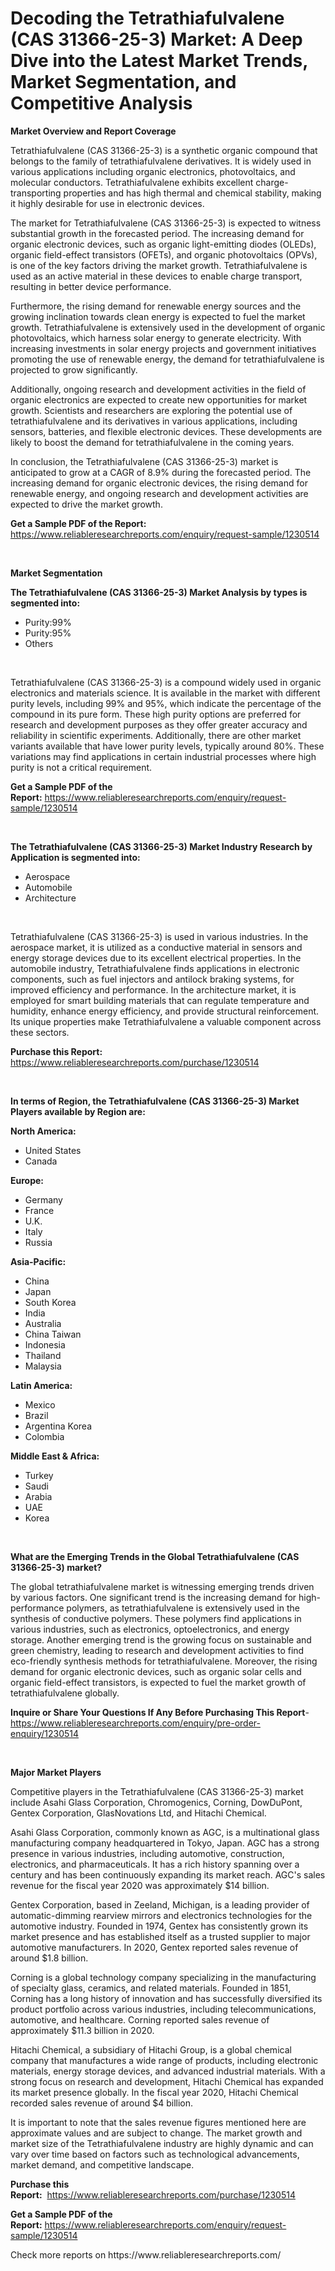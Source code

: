 <p><h1>Decoding the Tetrathiafulvalene (CAS 31366-25-3) Market: A Deep Dive into the Latest Market Trends, Market Segmentation, and Competitive Analysis</h1></p><p><strong>Market Overview and Report Coverage</strong></p>
<p><p>Tetrathiafulvalene (CAS 31366-25-3) is a synthetic organic compound that belongs to the family of tetrathiafulvalene derivatives. It is widely used in various applications including organic electronics, photovoltaics, and molecular conductors. Tetrathiafulvalene exhibits excellent charge-transporting properties and has high thermal and chemical stability, making it highly desirable for use in electronic devices.</p><p>The market for Tetrathiafulvalene (CAS 31366-25-3) is expected to witness substantial growth in the forecasted period. The increasing demand for organic electronic devices, such as organic light-emitting diodes (OLEDs), organic field-effect transistors (OFETs), and organic photovoltaics (OPVs), is one of the key factors driving the market growth. Tetrathiafulvalene is used as an active material in these devices to enable charge transport, resulting in better device performance.</p><p>Furthermore, the rising demand for renewable energy sources and the growing inclination towards clean energy is expected to fuel the market growth. Tetrathiafulvalene is extensively used in the development of organic photovoltaics, which harness solar energy to generate electricity. With increasing investments in solar energy projects and government initiatives promoting the use of renewable energy, the demand for tetrathiafulvalene is projected to grow significantly.</p><p>Additionally, ongoing research and development activities in the field of organic electronics are expected to create new opportunities for market growth. Scientists and researchers are exploring the potential use of tetrathiafulvalene and its derivatives in various applications, including sensors, batteries, and flexible electronic devices. These developments are likely to boost the demand for tetrathiafulvalene in the coming years.</p><p>In conclusion, the Tetrathiafulvalene (CAS 31366-25-3) market is anticipated to grow at a CAGR of 8.9% during the forecasted period. The increasing demand for organic electronic devices, the rising demand for renewable energy, and ongoing research and development activities are expected to drive the market growth.</p></p>
<p><strong>Get a Sample PDF of the Report:</strong> <a href="https://www.reliableresearchreports.com/enquiry/request-sample/1230514">https://www.reliableresearchreports.com/enquiry/request-sample/1230514</a></p>
<p>&nbsp;</p>
<p><strong>Market Segmentation</strong></p>
<p><strong>The Tetrathiafulvalene (CAS 31366-25-3) Market Analysis by types is segmented into:</strong></p>
<p><ul><li>Purity:99%</li><li>Purity:95%</li><li>Others</li></ul></p>
<p>&nbsp;</p>
<p><p>Tetrathiafulvalene (CAS 31366-25-3) is a compound widely used in organic electronics and materials science. It is available in the market with different purity levels, including 99% and 95%, which indicate the percentage of the compound in its pure form. These high purity options are preferred for research and development purposes as they offer greater accuracy and reliability in scientific experiments. Additionally, there are other market variants available that have lower purity levels, typically around 80%. These variations may find applications in certain industrial processes where high purity is not a critical requirement.</p></p>
<p><strong>Get a Sample PDF of the Report:</strong>&nbsp;<a href="https://www.reliableresearchreports.com/enquiry/request-sample/1230514">https://www.reliableresearchreports.com/enquiry/request-sample/1230514</a></p>
<p>&nbsp;</p>
<p><strong>The Tetrathiafulvalene (CAS 31366-25-3) Market Industry Research by Application is segmented into:</strong></p>
<p><ul><li>Aerospace</li><li>Automobile</li><li>Architecture</li></ul></p>
<p>&nbsp;</p>
<p><p>Tetrathiafulvalene (CAS 31366-25-3) is used in various industries. In the aerospace market, it is utilized as a conductive material in sensors and energy storage devices due to its excellent electrical properties. In the automobile industry, Tetrathiafulvalene finds applications in electronic components, such as fuel injectors and antilock braking systems, for improved efficiency and performance. In the architecture market, it is employed for smart building materials that can regulate temperature and humidity, enhance energy efficiency, and provide structural reinforcement. Its unique properties make Tetrathiafulvalene a valuable component across these sectors.</p></p>
<p><strong>Purchase this Report:</strong>&nbsp; <a href="https://www.reliableresearchreports.com/purchase/1230514">https://www.reliableresearchreports.com/purchase/1230514</a></p>
<p>&nbsp;</p>
<p><strong>In terms of Region, the Tetrathiafulvalene (CAS 31366-25-3) Market Players available by Region are:</strong></p>
<p>
    <p> <strong> North America: </strong>
        <ul>
            <li>United States</li>
            <li>Canada</li>
        </ul>
        </p> 
    <p> <strong> Europe: </strong>
        <ul>
            <li>Germany</li>
            <li>France</li>
            <li>U.K.</li>
            <li>Italy</li>
            <li>Russia</li>
        </ul>
        </p> 
    <p> <strong> Asia-Pacific: </strong>
        <ul>
            <li>China</li>
            <li>Japan</li>
            <li>South Korea</li>
            <li>India</li>
            <li>Australia</li>
            <li>China Taiwan</li>
            <li>Indonesia</li>
            <li>Thailand</li>
            <li>Malaysia</li>
        </ul>
        </p> 
    <p> <strong> Latin America: </strong>
        <ul>
            <li>Mexico</li>
            <li>Brazil</li>
            <li>Argentina Korea</li>
            <li>Colombia</li>
        </ul>
        </p> 
    <p> <strong> Middle East & Africa: </strong>
        <ul>
            <li>Turkey</li>
            <li>Saudi</li>
            <li>Arabia</li>
            <li>UAE</li>
            <li>Korea</li>
        </ul>
    </p>
    </p>
<p>&nbsp;</p>
<p><strong>What are the Emerging Trends in the Global Tetrathiafulvalene (CAS 31366-25-3) market?</strong></p>
<p><p>The global tetrathiafulvalene market is witnessing emerging trends driven by various factors. One significant trend is the increasing demand for high-performance polymers, as tetrathiafulvalene is extensively used in the synthesis of conductive polymers. These polymers find applications in various industries, such as electronics, optoelectronics, and energy storage. Another emerging trend is the growing focus on sustainable and green chemistry, leading to research and development activities to find eco-friendly synthesis methods for tetrathiafulvalene. Moreover, the rising demand for organic electronic devices, such as organic solar cells and organic field-effect transistors, is expected to fuel the market growth of tetrathiafulvalene globally.</p></p>
<p><strong>Inquire or Share Your Questions If Any Before Purchasing This Report</strong>- <a href="https://www.reliableresearchreports.com/enquiry/pre-order-enquiry/1230514">https://www.reliableresearchreports.com/enquiry/pre-order-enquiry/1230514</a></p>
<p>&nbsp;</p>
<p><strong>Major Market Players</strong></p>
<p><p>Competitive players in the Tetrathiafulvalene (CAS 31366-25-3) market include Asahi Glass Corporation, Chromogenics, Corning, DowDuPont, Gentex Corporation, GlasNovations Ltd, and Hitachi Chemical. </p><p>Asahi Glass Corporation, commonly known as AGC, is a multinational glass manufacturing company headquartered in Tokyo, Japan. AGC has a strong presence in various industries, including automotive, construction, electronics, and pharmaceuticals. It has a rich history spanning over a century and has been continuously expanding its market reach. AGC's sales revenue for the fiscal year 2020 was approximately $14 billion.</p><p>Gentex Corporation, based in Zeeland, Michigan, is a leading provider of automatic-dimming rearview mirrors and electronics technologies for the automotive industry. Founded in 1974, Gentex has consistently grown its market presence and has established itself as a trusted supplier to major automotive manufacturers. In 2020, Gentex reported sales revenue of around $1.8 billion.</p><p>Corning is a global technology company specializing in the manufacturing of specialty glass, ceramics, and related materials. Founded in 1851, Corning has a long history of innovation and has successfully diversified its product portfolio across various industries, including telecommunications, automotive, and healthcare. Corning reported sales revenue of approximately $11.3 billion in 2020.</p><p>Hitachi Chemical, a subsidiary of Hitachi Group, is a global chemical company that manufactures a wide range of products, including electronic materials, energy storage devices, and advanced industrial materials. With a strong focus on research and development, Hitachi Chemical has expanded its market presence globally. In the fiscal year 2020, Hitachi Chemical recorded sales revenue of around $4 billion.</p><p>It is important to note that the sales revenue figures mentioned here are approximate values and are subject to change. The market growth and market size of the Tetrathiafulvalene industry are highly dynamic and can vary over time based on factors such as technological advancements, market demand, and competitive landscape.</p></p>
<p><strong>Purchase this Report:</strong>&nbsp;&nbsp;<a href="https://www.reliableresearchreports.com/purchase/1230514">https://www.reliableresearchreports.com/purchase/1230514</a></p>
<p></p>
<p><strong>Get a Sample PDF of the Report:</strong>&nbsp;<a href="https://www.reliableresearchreports.com/enquiry/request-sample/1230514">https://www.reliableresearchreports.com/enquiry/request-sample/1230514</a></p>
<p>Check more reports on https://www.reliableresearchreports.com/</p>